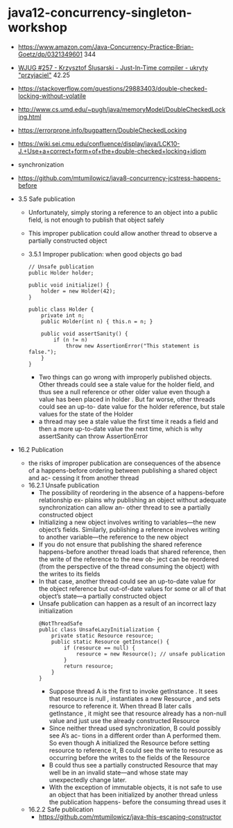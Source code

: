 # java12-concurrency-singleton-workshop

* https://www.amazon.com/Java-Concurrency-Practice-Brian-Goetz/dp/0321349601 344
* [WJUG #257 - Krzysztof Ślusarski - Just-In-Time compiler - ukryty "przyjaciel"](https://www.youtube.com/watch?v=f8zaYDJctTA) 42.25
* https://stackoverflow.com/questions/29883403/double-checked-locking-without-volatile
* http://www.cs.umd.edu/~pugh/java/memoryModel/DoubleCheckedLocking.html
* https://errorprone.info/bugpattern/DoubleCheckedLocking
* https://wiki.sei.cmu.edu/confluence/display/java/LCK10-J.+Use+a+correct+form+of+the+double-checked+locking+idiom

* synchronization
* https://github.com/mtumilowicz/java8-concurrency-jcstress-happens-before

* 3.5 Safe publication
    * Unfortunately, simply storing a reference to an object into a public
      field, is not enough to publish that object safely
    * This improper publication could allow another thread to observe
      a partially constructed object
    * 3.5.1 Improper publication: when good objects go bad
        ```
        // Unsafe publication
        public Holder holder;
        
        public void initialize() {
            holder = new Holder(42);
        }
        
        public class Holder {
            private int n;
            public Holder(int n) { this.n = n; }
            
            public void assertSanity() {
                if (n != n)
                    throw new AssertionError("This statement is false.");
            }
        }
        
        ```
    
        * Two things can go wrong
          with improperly published objects. Other threads could see a stale value for the
          holder field, and thus see a null reference or other older value even though a
          value has been placed in holder . But far worse, other threads could see an up-to-
          date value for the holder reference, but stale values for the state of the Holder
        * a thread may see a stale value the first time
          it reads a field and then a more up-to-date value the next time, which is why
          assertSanity can throw AssertionError
        

* 16.2 Publication
    * the risks of improper publication are consequences of the
      absence of a happens-before ordering between publishing a shared object and ac-
      cessing it from another thread
    * 16.2.1 Unsafe publication
        * The possibility of reordering in the absence of a happens-before relationship ex-
          plains why publishing an object without adequate synchronization can allow an-
          other thread to see a partially constructed object
        * Initializing a new
          object involves writing to variables—the new object’s fields. Similarly, publishing
          a reference involves writing to another variable—the reference to the new object
        * If you do not ensure that publishing the shared reference happens-before another
          thread loads that shared reference, then the write of the reference to the new ob-
          ject can be reordered (from the perspective of the thread consuming the object)
          with the writes to its fields
        * In that case, another thread could see an up-to-date
          value for the object reference but out-of-date values for some or all of that object’s
          state—a partially constructed object
        * Unsafe publication can happen as a result of an incorrect lazy initialization
            ```
            @NotThreadSafe
            public class UnsafeLazyInitialization {
                private static Resource resource;
                public static Resource getInstance() {
                    if (resource == null) {
                        resource = new Resource(); // unsafe publication
                    }
                    return resource;
                }
            }
            ```
            * Suppose thread A is the first to invoke getInstance . It sees that resource is
              null , instantiates a new Resource , and sets resource to reference it. When thread
              B later calls getInstance , it might see that resource already has a non-null value
              and just use the already constructed Resource
            * Since neither thread used synchronization, B could possibly see A’s ac-
              tions in a different order than A performed them. So even though A initialized
              the Resource before setting resource to reference it, B could see the write to
              resource as occurring before the writes to the fields of the Resource
            * B could thus
              see a partially constructed Resource that may well be in an invalid state—and
              whose state may unexpectedly change later.
            * With the exception of immutable objects, it is not safe to use an object that
              has been initialized by another thread unless the publication happens-
              before the consuming thread uses it
    * 16.2.2 Safe publication
        * https://github.com/mtumilowicz/java-this-escaping-constructor